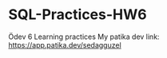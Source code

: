 # SQL-Practices-HW6
Ödev 6
Learning practices My patika dev link: https://app.patika.dev/sedagguzel
